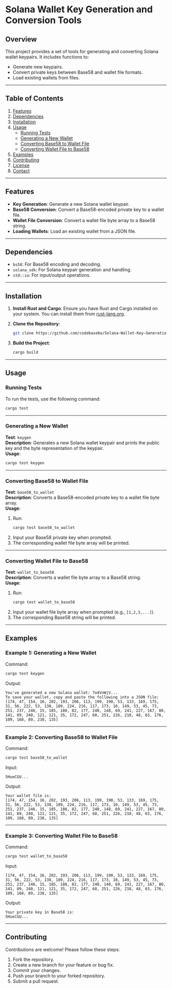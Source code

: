 # Solana Wallet Key Generation and Conversion Tools

## Overview
This project provides a set of tools for generating and converting Solana wallet keypairs. It includes functions to:
- Generate new keypairs.
- Convert private keys between Base58 and wallet file formats.
- Load existing wallets from files.

---

## Table of Contents
1. [Features](#features)
2. [Dependencies](#dependencies)
3. [Installation](#installation)
4. [Usage](#usage)
   - [Running Tests](#running-tests)
   - [Generating a New Wallet](#generating-a-new-wallet)
   - [Converting Base58 to Wallet File](#converting-base58-to-wallet-file)
   - [Converting Wallet File to Base58](#converting-wallet-file-to-base58)
5. [Examples](#examples)
6. [Contributing](#contributing)
7. [License](#license)
8. [Contact](#contact)

---

## Features
- **Key Generation**: Generate a new Solana wallet keypair.
- **Base58 Conversion**: Convert a Base58-encoded private key to a wallet file.
- **Wallet File Conversion**: Convert a wallet file byte array to a Base58 string.
- **Loading Wallets**: Load an existing wallet from a JSON file.

---

## Dependencies
- `bs58`: For Base58 encoding and decoding.
- `solana_sdk`: For Solana keypair generation and handling.
- `std::io`: For input/output operations.

---

## Installation

1. **Install Rust and Cargo**:
   Ensure you have Rust and Cargo installed on your system. You can install them from [rust-lang.org](https://www.rust-lang.org/tools/install).

2. **Clone the Repository**:
   ```bash
   git clone https://github.com/codebasebo/Solana-Wallet-Key-Generation-and-Conversion-Tools.git
   
   ```

3. **Build the Project**:
   ```bash
   cargo build
   ```

---

## Usage

### Running Tests
To run the tests, use the following command:
```bash
cargo test
```

---

### Generating a New Wallet
**Test**: `keygen`  
**Description**: Generates a new Solana wallet keypair and prints the public key and the byte representation of the keypair.  
**Usage**:
```bash
cargo test keygen
```

---

### Converting Base58 to Wallet File
**Test**: `base58_to_wallet`  
**Description**: Converts a Base58-encoded private key to a wallet file byte array.  
**Usage**:
1. Run:
   ```bash
   cargo test base58_to_wallet
   ```
2. Input your Base58 private key when prompted.
3. The corresponding wallet file byte array will be printed.

---

### Converting Wallet File to Base58
**Test**: `wallet_to_base58`  
**Description**: Converts a wallet file byte array to a Base58 string.  
**Usage**:
1. Run:
   ```bash
   cargo test wallet_to_base58
   ```
2. Input your wallet file byte array when prompted (e.g., `[1,2,3,...]`).
3. The corresponding Base58 string will be printed.

---

## Examples

### Example 1: Generating a New Wallet
Command:
```bash
cargo test keygen
```
Output:
```
You've generated a new Solana wallet: 7o4VnWjV...
To save your wallet, copy and paste the following into a JSON file:
[174, 47, 154, 16, 202, 193, 206, 113, 199, 190, 53, 133, 169, 175, 31, 56, 222, 53, 138, 189, 224, 216, 117, 173, 10, 149, 53, 45, 73, 251, 237, 246, 15, 185, 186, 82, 177, 240, 148, 69, 241, 227, 167, 80, 141, 89, 240, 121, 121, 35, 172, 247, 68, 251, 226, 218, 48, 63, 176, 109, 168, 89, 238, 135]
```

---

### Example 2: Converting Base58 to Wallet File
Command:
```bash
cargo test base58_to_wallet
```
Input:
```
5HueCGU...
```
Output:
```
Your wallet file is:
[174, 47, 154, 16, 202, 193, 206, 113, 199, 190, 53, 133, 169, 175, 31, 56, 222, 53, 138, 189, 224, 216, 117, 173, 10, 149, 53, 45, 73, 251, 237, 246, 15, 185, 186, 82, 177, 240, 148, 69, 241, 227, 167, 80, 141, 89, 240, 121, 121, 35, 172, 247, 68, 251, 226, 218, 48, 63, 176, 109, 168, 89, 238, 135]
```

---

### Example 3: Converting Wallet File to Base58
Command:
```bash
cargo test wallet_to_base58
```
Input:
```
[174, 47, 154, 16, 202, 193, 206, 113, 199, 190, 53, 133, 169, 175, 31, 56, 222, 53, 138, 189, 224, 216, 117, 173, 10, 149, 53, 45, 73, 251, 237, 246, 15, 185, 186, 82, 177, 240, 148, 69, 241, 227, 167, 80, 141, 89, 240, 121, 121, 35, 172, 247, 68, 251, 226, 218, 48, 63, 176, 109, 168, 89, 238, 135]
```
Output:
```
Your private key in Base58 is:
5HueCGU...
```

---

## Contributing
Contributions are welcome! Please follow these steps:
1. Fork the repository.
2. Create a new branch for your feature or bug fix.
3. Commit your changes.
4. Push your branch to your forked repository.
5. Submit a pull request.

